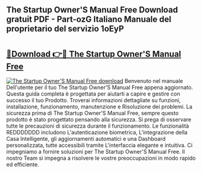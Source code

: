 ## The Startup Owner'S Manual Free Download gratuit PDF - Part-ozG Italiano Manuale del proprietario del servizio 1oEyP

# <h2><a href="http://dfabil.blite.top/?on=The+Startup+Owner%27S+Manual+Free">🔗Download 👉🔴 The Startup Owner'S Manual Free</a></h2>

[![The Startup Owner'S Manual Free download](https://i.imgur.com/lujVjoI.png)](http://dfabil.blite.top/?on=The+Startup+Owner%27S+Manual+Free)
Benvenuto nel manuale Dell'utente per il tuo The Startup Owner'S Manual Free appena aggiornato. Questa guida completa è progettata per aiutarti a capire e gestire con successo il tuo Prodotto. Troverai informazioni dettagliate su funzioni, installazione, funzionamento, manutenzione e Risoluzione dei problemi. La sicurezza prima di The Startup Owner'S Manual Free, sempre questo prodotto è stato progettato pensando alla sicurezza. Si prega di osservare tutte le precauzioni di sicurezza durante il funzionamento. Le funzionalità REDDDDDDD includono L'autenticazione biometrica, L'integrazione della Casa Intelligente, gli aggiornamenti automatici e una Dashboard personalizzata, tutte accessibili tramite L'interfaccia elegante e intuitiva. Ci impegniamo a fornire soluzioni per The Startup Owner'S Manual Free. Il nostro Team si impegna a risolvere le vostre preoccupazioni in modo rapido ed efficiente.
